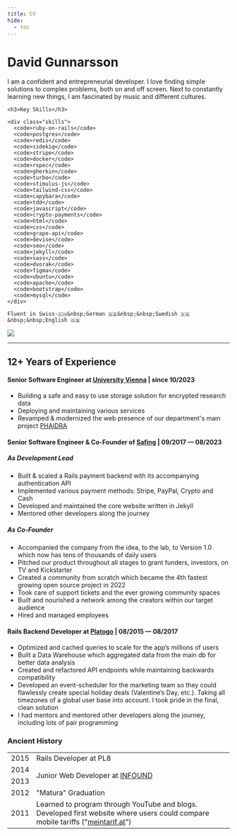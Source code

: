 ```yaml
---
title: CV
hide:
  - toc
---
```


# David Gunnarsson

<div class="intro">
  <div>
    <p>
      I am a confident and entrepreneurial developer. I love finding simple
      solutions to complex problems, both on and off screen. Next to constantly
      learning new things, I am fascinated by music and different cultures.
    </p>
  
    <h3>Key Skills</h3>

    <div class="skills">
      <code>ruby-on-rails</code>
      <code>postgres</code>
      <code>redis</code>
      <code>sidekiq</code>
      <code>stripe</code>
      <code>docker</code>
      <code>rspec</code>
      <code>gherkin</code>
      <code>turbo</code>
      <code>stimulus-js</code>
      <code>tailwind-css</code>
      <code>capybara</code>
      <code>tdd</code>
      <code>javascript</code>
      <code>crypto-payments</code>
      <code>html</code>
      <code>css</code>
      <code>grape-api</code>
      <code>devise</code>
      <code>seo</code>
      <code>jekyll</code>
      <code>sass</code>
      <code>dvorak</code>
      <code>figma</code>
      <code>ubuntu</code>
      <code>apache</code>
      <code>bootstrap</code>
      <code>mysql</code>
    </div>

    Fluent in Swiss-🇨🇭&nbsp;German 🇩🇪&nbsp;&nbsp;Swedish 🇸🇪&nbsp;&nbsp;English 🇬🇧
  </div>
  <img src="/assets/img/davegson.jpg"/>
</div>

---

## 12+ Years of Experience

#### Senior Software Engineer at [University Vienna](https://zid.univie.ac.at/en/) | since 10/2023

- Building a safe and easy to use storage solution for encrypted research data
- Deploying and maintaining various services
- Revamped & modernized the web presence of our department's main project [PHAIDRA](https://phaidra.org)

#### Senior Software Engineer & Co-Founder of [Safing](https://safing.io) | 09/2017 — 08/2023

##### As Development Lead

- Built & scaled a Rails payment backend with its accompanying authentication API
- Implemented various payment methods: Stripe, PayPal, Crypto and Cash
- Developed and maintained the core website written in Jekyll
- Mentored other developers along the journey

##### As Co-Founder

- Accompanied the company from the idea, to the lab, to Version 1.0 which now has tens of thousands of daily users
- Pitched our product throughout all stages to grant funders, investors, on TV and Kickstarter
- Created a community from scratch which became the 4th fastest growing open source project in 2022 [](https://runacap.com/ross-index/annual-2022/)
- Took care of support tickets and the ever growing community spaces
- Built and nourished a network among the creators within our target audience
- Hired and managed employees

#### Rails Backend Developer at [Platogo](https://platogo.at) | 08/2015 — 08/2017

- Optimized and cached queries to scale for the app’s millions of users
- Built a Data Warehouse which aggregated data from the main db for better data analysis
- Created and refactored API endpoints while maintaining backwards compatibility
- Developed an event-scheduler for the marketing team so they could flawlessly create special holiday deals (Valentine’s&nbsp;Day,&nbsp;etc.). Taking all timezones of a global user base into account. I took pride in the final, clean solution
- I had mentors and mentored other developers along the journey, including lots of pair programming

### Ancient History

<table>
  <tbody>
    <tr>
      <td style="border-top: 0;">2015</td>
      <td style="border-top: 0;">Rails Developer at PL8</td>
    </tr>
    <tr>
      <td>2014</td>
      <td rowspan="2">Junior Web Developer at <a href="https://infound.at/en/">INFOUND</a></td>
    </tr>
    <tr>
      <td>2013</td>
    </tr>
    <tr>
      <td>2012</td>
      <td>"Matura" Graduation</td>
    </tr>
    <tr>
      <td>2011</td>
      <td>Learned to program through YouTube and blogs. <br/> Developed first website where users could compare mobile tariffs ("<a href="https://web.archive.org/web/20131019114223/http://meintarif.at/">meintarif.at</a>")</td>
    </tr>
  </tbody>
</table>